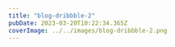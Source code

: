 ```yaml
---
title: "blog-dribbble-2"
pubDate: 2023-03-20T10:22:34.365Z
coverImage: ../../images/blog-dribbble-2.png
---
```

